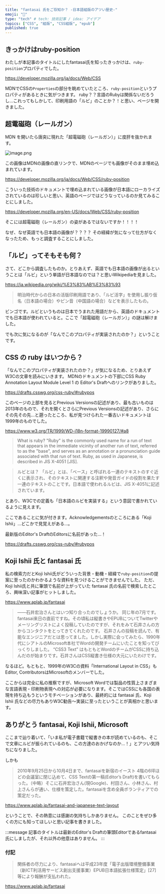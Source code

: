 ```yaml
---
title: "fantasai 氏をご存知か？ -日本語組版のアツい歴史-"
emoji: "📄"
type: "tech" # tech: 技術記事 / idea: アイデア
topics: ["CSS", "組版", "CSS組版", "epub"]
published: true
---
```


## きっかけはruby-position

わたしが本記事のタイトルにしたfantasai氏を知ったきっかけは、`ruby-position`プロパティでした。

https://developer.mozilla.org/ja/docs/Web/CSS

MDNでCSSの`Properties`の部分を眺めていたところ、`ruby-position`というプロパティがあるときに気がつきます。
ruby？？言語のRubyは関係ないだろうし…これってもしかして、印刷用語の「ルビ」のことか？！と思い、ページを開きました。

## 超電磁砲（レールガン）

MDN を開いたら唐突に現れた「超電磁砲（レールガン）」に度肝を抜かれます。

![image.png](https://developer.mozilla.org/ja/docs/Web/CSS/ruby-position/screen_shot_2015-03-04_at_13.02.20.png)

この画像はMDNの画像の直リンクで、MDNのページでも画像がそのまま埋め込まれています。

https://developer.mozilla.org/ja/docs/Web/CSS/ruby-position

こういった技術のドキュメントで埋め込まれている画像が日本語にローカライズされているのは珍しいと思い、英語のページではどうなっているのか見てみることにしました。

https://developer.mozilla.org/en-US/docs/Web/CSS/ruby-position

そこには超電磁砲（レールガン）の姿があるではないですか！！！！

なぜ、なぜ英語でも日本語の画像が？？？？
その経緯が気になって仕方がなくなったため、もっと調査することにしました。

## 「ルビ」ってそもそも何？

さて、どこから調査したものか。とりあえず、英語でも日本語の画像が出るということは「ルビ」という単語が日本語なのでは？と思いWikipediaを見ました。

https://ja.wikipedia.org/wiki/%E3%83%AB%E3%83%93

> 明治時代からの日本の活版印刷用語であり、「ルビ活字」を使用し振り仮名（日本語の場合）やピン音（中国語の場合）などを表示したもの。

ビンゴです。ルビというものは日本でうまれた用語だから、英語のドキュメントでも日本語が使われていると。ここで「超電磁砲（レールガン）」の謎は解けました。

でも次に気になるのが「なんでこのプロパティが実装されたのか？」ということです。

## CSS の ruby はいつから？

「なんでこのプロパティが実装されたのか？」が気になるため、とりあえずW3Cの文章を読みにいきます。
MDNのドキュメントの下部にCSS Ruby Annotation Layout Module Level 1 の Editor's Draftへのリンクがありました。

https://drafts.csswg.org/css-ruby/#rubypos

このページの上部を見るとPrevious Versionsの記述があり、最も古いものは2013年のもので、それを開くとさらにPrevious Versionsの記述があり、さらにその先その先…と遡ったところ、私が見つけられた一番古いドキュメントは1999年のものでした。

https://www.w3.org/TR/1999/WD-i18n-format-19990127/#a8

> What is ruby?
> "Ruby" is the commonly used name for a run of text that appears in the immediate vicinity of another run of text, referred to as the "base", and serves as an annotation or a pronunciation guide associated with that run of text. Ruby, as used in Japanese, is described in JIS X-4051 [JIS].

> ルビとは？
> 「ルビ」とは、「ベース」と呼ばれる一連のテキストのすぐ近くに表示され、そのテキストに関連する注釈や発音ガイドの役割を果たす一連のテキストのことです。日本語で使われるルビは、JIS X-4051に記述されています。

とあり、W3Cでの定義も「日本語のルビを実装する」という意図で書かれているように見えます。

ここであることに気が付きます。Acknowledgementsのところにある「Koji Ishii」…どこかで見覚えがある…。

最新版のEditor's DraftのEditorsに名前があった…！

https://drafts.csswg.org/css-ruby/#rubypos

## Koji Ishii 氏と fantasai 氏

私の検索力だとKoji Ishii氏がどういった背景・動機・経緯で`ruby-position`の提案に至ったのかわかるような資料を見つけることができませんでした。
ただ、Koji Ishii氏と共に筆頭で名前が上がっていた fantasai 氏の名前で検索したところ、興味深い記事がヒットしました。

https://www.aplab.jp/fantasai

> ――石井宏治さんとはいつ知り合ったのでしょうか。
> 同じ年の7月です。fantasai来日の直前ですね。その頃私は縦書きやEPUBについてTwitterやメーリングリストによく投稿していたのですが、それをみて石井さんの方からコンタクトをとってきてくれたのです。
> 石井さんの投稿を読んで、有能なエンジニアだとは思ってました。しかし実際に会ってみたら、1990年代にシアトルのMicrosoft本社でWordの開発チームにいたことを知ってびっくりしました。 “CSS3 Text” はもともとWordのチームがCSSに持ち込んだのが始まりです。石井さんはCSS縦書き仕様の大元にいたわけです。

なるほど。もともと、1999年のW3Cの資料「International Layout in CSS」もEditor, ContributorsはMicrosoftのメンバーでした。

ここからは完全に私の推察ですが、Microsoft Wordでは製品の性質上さまざまな言語表現・印刷物表現への対応が必要になります。そこではCSSにも各国の表現を持ち込もうというモチベーションがあり、最終的には fantasai 氏、Koji Ishii 氏などの尽力もありW3C勧告〜実装に至ったということが真相かと思います。

## ありがとう fantasai, Koji Ishii, Microsoft

ここまで辿り着いて、「いま私が電子書籍で縦書きの本が読めているのも、そこで文章にルビが振られているのも、この方達のおかげなのか…！」とアツい気持ちになりました。

しかも

> 2010年9月25日から10月4日まで、fantasaiを新宿のイースト 4階の6坪ほどの会議室に閉じ込めて、CSS Textの第一稿(Editor’s Draft)を書いてもらった。（中略）そこに石井宏治さん(現Google)、村田さん、小林さん、村上さんらが通い、仕様を策定した。fantasaiを含め全員ボランティアでの策定だった。

https://www.aplab.jp/fantasai-and-japanese-text-layout

ということで、その熱意には感謝の気持ちしかありません。
このことをぜひ多くの方にも知ってほしいと思い記事を書きました。

:::message
記事のタイトルは最新のEditor's Draftの筆頭Editorであるfantasai氏にしましたが、それ以外の他意はありません。
:::

### 付記

> 関係者の尽力により、fantasaiへは平成23年度「電子出版環境整備事業（新ICT利活用サービス創出支援事業）EPUB日本語拡張仕様策定」[27]等により報酬が支払われた。

https://www.aplab.jp/fantasai
